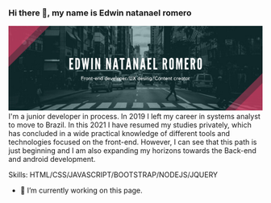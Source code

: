### Hi there 👋, my name is Edwin natanael romero
![Banner](https://github.com/edwromero/edwromero/blob/main/front-end%20developer.png?raw=true)
I'm a junior developer in  process. In 2019 I left my career in systems analyst to move to Brazil. In this 2021 I have resumed my studies privately, which has concluded in a wide practical knowledge of different tools and technologies focused on the front-end. However, I can see that this path is just beginning and I am also expanding my horizons towards the Back-end and android development.

Skills: HTML/CSS/JAVASCRIPT/BOOTSTRAP/NODEJS/JQUERY

- 🔭 I’m currently working on this page. 





